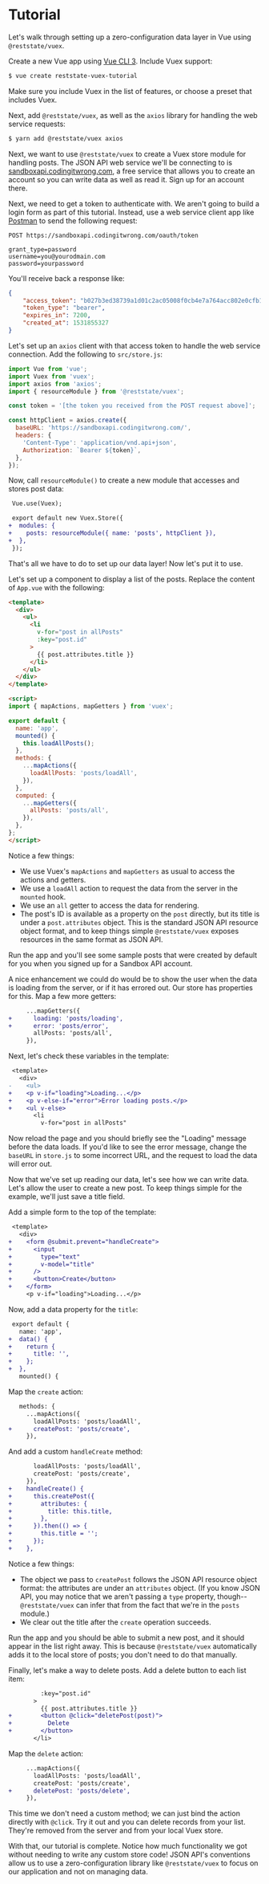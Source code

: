 # Tutorial

Let's walk through setting up a zero-configuration data layer in Vue using `@reststate/vuex`.

Create a new Vue app using [Vue CLI 3](https://cli.vuejs.org/). Include Vuex support:

```sh
$ vue create reststate-vuex-tutorial
```

Make sure you include Vuex in the list of features, or choose a preset that includes Vuex.

Next, add `@reststate/vuex`, as well as the `axios` library for handling the web service requests:

```sh
$ yarn add @reststate/vuex axios
```

Next, we want to use `@reststate/vuex` to create a Vuex store module for handling posts. The JSON API web service we'll be connecting to is [sandboxapi.codingitwrong.com](https://sandboxapi.codingitwrong.com/), a free service that allows you to create an account so you can write data as well as read it. Sign up for an account there.

Next, we need to get a token to authenticate with. We aren't going to build a login form as part of this tutorial. Instead, use a web service client app like [Postman](https://www.getpostman.com/) to send the following request:

```
POST https://sandboxapi.codingitwrong.com/oauth/token

grant_type=password
username=you@yourodmain.com
password=yourpassword
```

You'll receive back a response like:

```json
{
    "access_token": "b027b3ed38739a1d01c2ac05008f0cb4e7a764acc802e0cfb1e5bf1a4876597c",
    "token_type": "bearer",
    "expires_in": 7200,
    "created_at": 1531855327
}
```

Let's set up an `axios` client with that access token to handle the web service connection. Add the following to `src/store.js`:

```javascript
import Vue from 'vue';
import Vuex from 'vuex';
import axios from 'axios';
import { resourceModule } from '@reststate/vuex';

const token = '[the token you received from the POST request above]';

const httpClient = axios.create({
  baseURL: 'https://sandboxapi.codingitwrong.com/',
  headers: {
    'Content-Type': 'application/vnd.api+json',
    Authorization: `Bearer ${token}`,
  },
});
```

Now, call `resourceModule()` to create a new module that accesses and stores post data:

```diff
 Vue.use(Vuex);

 export default new Vuex.Store({
+  modules: {
+    posts: resourceModule({ name: 'posts', httpClient }),
+  },
 });
```

That's all we have to do to set up our data layer! Now let's put it to use.

Let's set up a component to display a list of the posts. Replace the content of `App.vue` with the following:

```html
<template>
  <div>
    <ul>
      <li
        v-for="post in allPosts"
        :key="post.id"
      >
        {{ post.attributes.title }}
      </li>
    </ul>
  </div>
</template>

<script>
import { mapActions, mapGetters } from 'vuex';

export default {
  name: 'app',
  mounted() {
    this.loadAllPosts();
  },
  methods: {
    ...mapActions({
      loadAllPosts: 'posts/loadAll',
    }),
  },
  computed: {
    ...mapGetters({
      allPosts: 'posts/all',
    }),
  },
};
</script>
```

Notice a few things:

- We use Vuex's `mapActions` and `mapGetters` as usual to access the actions and getters.
- We use a `loadAll` action to request the data from the server in the `mounted` hook.
- We use an `all` getter to access the data for rendering.
- The post's ID is available as a property on the `post` directly, but its title is under a `post.attributes` object. This is the standard JSON API resource object format, and to keep things simple `@reststate/vuex` exposes resources in the same format as JSON API.

Run the app and you'll see some sample posts that were created by default for you when you signed up for a Sandbox API account.

A nice enhancement we could do would be to show the user when the data is loading from the server, or if it has errored out. Our store has properties for this. Map a few more getters:

```diff
     ...mapGetters({
+      loading: 'posts/loading',
+      error: 'posts/error',
       allPosts: 'posts/all',
     }),
```

Next, let's check these variables in the template:

```diff
 <template>
   <div>
-    <ul>
+    <p v-if="loading">Loading...</p>
+    <p v-else-if="error">Error loading posts.</p>
+    <ul v-else>
       <li
         v-for="post in allPosts"
```

Now reload the page and you should briefly see the "Loading" message before the data loads. If you'd like to see the error message, change the `baseURL` in `store.js` to some incorrect URL, and the request to load the data will error out.

Now that we've set up reading our data, let's see how we can write data. Let's allow the user to create a new post. To keep things simple for the example, we'll just save a title field.

Add a simple form to the top of the template:

```diff
 <template>
   <div>
+    <form @submit.prevent="handleCreate">
+      <input
+        type="text"
+        v-model="title"
+      />
+      <button>Create</button>
+    </form>
     <p v-if="loading">Loading...</p>
```

Now, add a data property for the `title`:

```diff
 export default {
   name: 'app',
+  data() {
+    return {
+      title: '',
+    };
+  },
   mounted() {
```

Map the `create` action:

```diff
   methods: {
     ...mapActions({
       loadAllPosts: 'posts/loadAll',
+      createPost: 'posts/create',
     }),
```

And add a custom `handleCreate` method:

```diff
       loadAllPosts: 'posts/loadAll',
       createPost: 'posts/create',
     }),
+    handleCreate() {
+      this.createPost({
+        attributes: {
+          title: this.title,
+        },
+      }).then(() => {
+        this.title = '';
+      });
+    },
```

Notice a few things:

- The object we pass to `createPost` follows the JSON API resource object format: the attributes are under an `attributes` object. (If you know JSON API, you may notice that we aren't passing a `type` property, though--`@reststate/vuex` can infer that from the fact that we're in the `posts` module.)
- We clear out the title after the `create` operation succeeds.

Run the app and you should be able to submit a new post, and it should appear in the list right away. This is because `@reststate/vuex` automatically adds it to the local store of posts; you don't need to do that manually.

Finally, let's make a way to delete posts. Add a delete button to each list item:

```diff
         :key="post.id"
       >
         {{ post.attributes.title }}
+        <button @click="deletePost(post)">
+          Delete
+        </button>
       </li>
```

Map the `delete` action:

```diff
     ...mapActions({
       loadAllPosts: 'posts/loadAll',
       createPost: 'posts/create',
+      deletePost: 'posts/delete',
     }),
```

This time we don't need a custom method; we can just bind the action directly with `@click`. Try it out and you can delete records from your list. They're removed from the server and from your local Vuex store.

With that, our tutorial is complete. Notice how much functionality we got without needing to write any custom store code! JSON API's conventions allow us to use a zero-configuration library like `@reststate/vuex`  to focus on our application and not on managing data.
